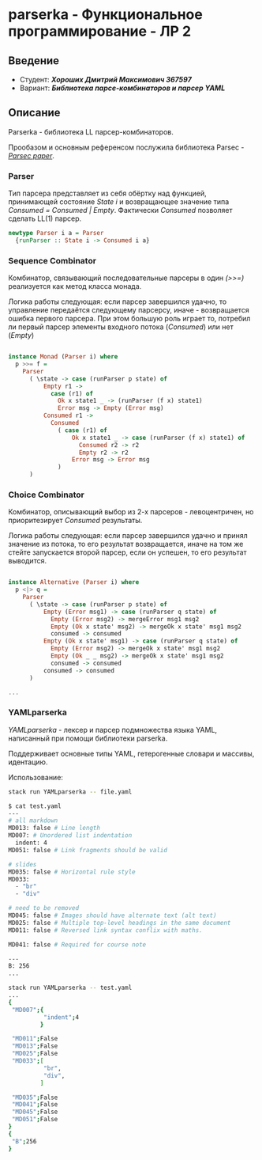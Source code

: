 # parserka - Функциональное программирование - ЛР 2

## Введение

- Студент: ***Хороших Дмитрий Максимович 367597***
- Вариант: ***Библиотека парсе-комбинаторов и парсер YAML***

## Описание

Parserka - библиотека LL парсер-комбинаторов.

Прообазом и основным референсом послужила библиотека Parsec - *[Parsec paper](chrome-extension://efaidnbmnnnibpcajpcglclefindmkaj/https://www.microsoft.com/en-us/research/wp-content/uploads/2016/02/parsec-paper-letter.pdf)*.

### Parser

Тип парсера представляет из себя обёртку над функцией, принимающей состояние *State i* и возвращающее значение типа *Consumed = Consumed | Empty*. Фактически *Consumed* позволяет сделать LL(1) парсер.

```haskell
newtype Parser i a = Parser
  {runParser :: State i -> Consumed i a}
```

### Sequence Combinator

Комбинатор, связывающий последовательные парсеры в один *(>>=)* реализуется как метод класса монада.

Логика работы следующая: если парсер завершился удачно, то управление передаётся следующему парсерсу, иначе - возвращается ошибка первого парсера. При этом большую роль играет то, потребил ли первый парсер элементы входного потока (*Consumed*) или нет (*Empty*)

```haskell

instance Monad (Parser i) where
  p >>= f =
    Parser
      ( \state -> case (runParser p state) of
          Empty r1 ->
            case (r1) of
              Ok x state1 _ -> (runParser (f x) state1)
              Error msg -> Empty (Error msg)
          Consumed r1 ->
            Consumed
              ( case (r1) of
                  Ok x state1 _ -> case (runParser (f x) state1) of
                    Consumed r2 -> r2
                    Empty r2 -> r2
                  Error msg -> Error msg
              )
      )

```

### Choice Combinator

Комбинатор, описывающий выбор из 2-х парсеров - левоцентричен, но приоритезирует *Consumed* результаты.

Логика работы следующая: если парсер завершился удачно и принял значение из потока, то его результат возвращается, иначе на том же стейте запускается второй парсер, если он успешен, то его результат выводится.

```haskell

instance Alternative (Parser i) where
  p <|> q =
    Parser
      ( \state -> case (runParser p state) of
          Empty (Error msg1) -> case (runParser q state) of
            Empty (Error msg2) -> mergeError msg1 msg2
            Empty (Ok x state' msg2) -> mergeOk x state' msg1 msg2
            consumed -> consumed
          Empty (Ok x state' msg1) -> case (runParser q state) of
            Empty (Error msg2) -> mergeOk x state' msg1 msg2
            Empty (Ok _ _ msg2) -> mergeOk x state' msg1 msg2
            consumed -> consumed
          consumed -> consumed
      )

...

```

### YAMLparserka

*YAMLparserka* - лексер и парсер подмножества языка YAML, написанный при помощи библиотеки parserka.

Поддерживает основные типы YAML, гетерогенные словари и массивы, идентацию.

Использование:

```bash
stack run YAMLparserka -- file.yaml
```

```bash
$ cat test.yaml
---
# all markdown
MD013: false # Line length
MD007: # Unordered list indentation
  indent: 4
MD051: false # Link fragments should be valid

# slides
MD035: false # Horizontal rule style
MD033: 
  - "br"
  - "div"

# need to be removed
MD045: false # Images should have alternate text (alt text)
MD025: false # Multiple top-level headings in the same document
MD011: false # Reversed link syntax conflix with maths.

MD041: false # Required for course note

---
B: 256
...

stack run YAMLparserka -- test.yaml
...
{
 "MD007";{
          "indent";4
         }

 "MD011";False
 "MD013";False
 "MD025";False
 "MD033";[
          "br",
          "div",
         ]

 "MD035";False
 "MD041";False
 "MD045";False
 "MD051";False
}
{
 "B";256
}
```

